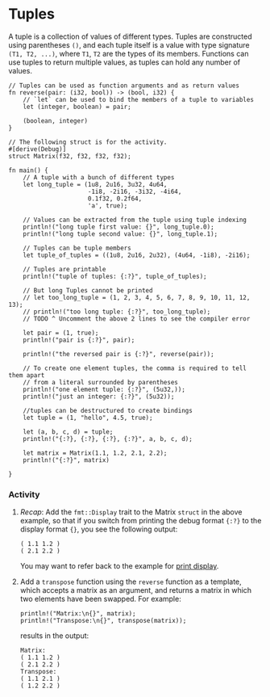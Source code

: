 # Tuples

A tuple is a collection of values of different types. Tuples are constructed
using parentheses `()`, and each tuple itself is a value with type signature
`(T1, T2, ...)`, where `T1`, `T2` are the types of its members. Functions can
use tuples to return multiple values, as tuples can hold any number of values.

```rust,editable
// Tuples can be used as function arguments and as return values
fn reverse(pair: (i32, bool)) -> (bool, i32) {
    // `let` can be used to bind the members of a tuple to variables
    let (integer, boolean) = pair;

    (boolean, integer)
}

// The following struct is for the activity.
#[derive(Debug)]
struct Matrix(f32, f32, f32, f32);

fn main() {
    // A tuple with a bunch of different types
    let long_tuple = (1u8, 2u16, 3u32, 4u64,
                      -1i8, -2i16, -3i32, -4i64,
                      0.1f32, 0.2f64,
                      'a', true);

    // Values can be extracted from the tuple using tuple indexing
    println!("long tuple first value: {}", long_tuple.0);
    println!("long tuple second value: {}", long_tuple.1);

    // Tuples can be tuple members
    let tuple_of_tuples = ((1u8, 2u16, 2u32), (4u64, -1i8), -2i16);

    // Tuples are printable
    println!("tuple of tuples: {:?}", tuple_of_tuples);
    
    // But long Tuples cannot be printed
    // let too_long_tuple = (1, 2, 3, 4, 5, 6, 7, 8, 9, 10, 11, 12, 13);
    // println!("too long tuple: {:?}", too_long_tuple);
    // TODO ^ Uncomment the above 2 lines to see the compiler error

    let pair = (1, true);
    println!("pair is {:?}", pair);

    println!("the reversed pair is {:?}", reverse(pair));

    // To create one element tuples, the comma is required to tell them apart
    // from a literal surrounded by parentheses
    println!("one element tuple: {:?}", (5u32,));
    println!("just an integer: {:?}", (5u32));

    //tuples can be destructured to create bindings
    let tuple = (1, "hello", 4.5, true);

    let (a, b, c, d) = tuple;
    println!("{:?}, {:?}, {:?}, {:?}", a, b, c, d);

    let matrix = Matrix(1.1, 1.2, 2.1, 2.2);
    println!("{:?}", matrix)

}
```

### Activity

 1. *Recap*: Add the `fmt::Display` trait to the Matrix `struct` in the above example,
    so that if you switch from printing the debug format `{:?}` to the display
    format `{}`, you see the following output:

    ```text
    ( 1.1 1.2 )
    ( 2.1 2.2 )
    ```

    You may want to refer back to the example for [print display][print_display].
 2. Add a `transpose` function using the `reverse` function as a template, which
    accepts a matrix as an argument, and returns a matrix in which two elements
    have been swapped. For example:

    ```rust,ignore
    println!("Matrix:\n{}", matrix);
    println!("Transpose:\n{}", transpose(matrix));
    ```

    results in the output:

    ```text
    Matrix:
    ( 1.1 1.2 )
    ( 2.1 2.2 )
    Transpose:
    ( 1.1 2.1 )
    ( 1.2 2.2 )
    ```

[print_display]: /hello/print/print_display.html
